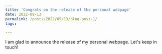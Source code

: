 ```yaml
---
title: 'Congrats on the release of the personal webpage'
date: 2022-09-13
permalink: /posts/2022/09/13/blog-post-1/
tags:

---
```


I am glad to announce the release of my personal webpage.
Let's keep in touch!

